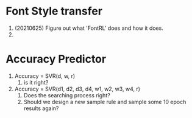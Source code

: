 # Font Style transfer
1. (20210625) Figure out what 'FontRL' does and how it does.
2. 

# Accuracy Predictor

1. Accuracy = SVR(d, w, r)
   1. is it right?
2. Accuracy = SVR(d1, d2, d3, d4, w1, w2, w3, w4, r)
   1. Does the searching process right?
   2. Should we design a new sample rule and sample some 10 epoch results again?